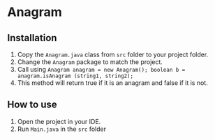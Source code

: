 # Anagram

## Installation
1. Copy the `Anagram.java` class from `src` folder to your project folder.
2. Change the `Anagram` package to match the project.
3. Call using
``
Anagram anagram = new Anagram();
boolean b = anagram.isAnagram (string1, string2);
``
4. This method will return true if it is an anagram and false if it is not.

## How to use
1. Open the project in your IDE.
2. Run `Main.java` in the `src` folder
